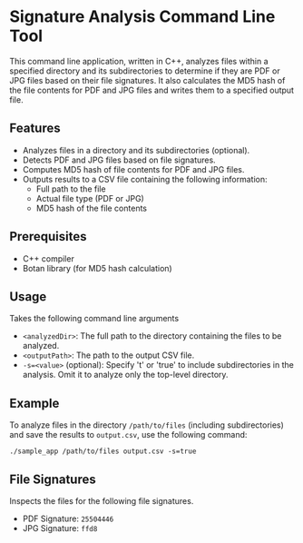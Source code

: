 Signature Analysis Command Line Tool
====================================

This command line application, written in C++, analyzes files within a specified directory and its subdirectories to determine if they are PDF or JPG files based on their file signatures. 
It also calculates the MD5 hash of the file contents for PDF and JPG files and writes them to a specified output file.


Features
--------

-   Analyzes files in a directory and its subdirectories (optional).
-   Detects PDF and JPG files based on file signatures.
-   Computes MD5 hash of file contents for PDF and JPG files.
-   Outputs results to a CSV file containing the following information:
    -   Full path to the file
    -   Actual file type (PDF or JPG)
    -   MD5 hash of the file contents

Prerequisites
-------------

-   C++ compiler
-   Botan library (for MD5 hash calculation)


Usage
-----

Takes the following command line arguments


-   `<analyzedDir>`: The full path to the directory containing the files to be analyzed.
-   `<outputPath>`: The path to the output CSV file.
-   `-s=<value>` (optional): Specify 't' or 'true' to include subdirectories in the analysis. Omit it to analyze only the top-level directory.

Example
-------

To analyze files in the directory `/path/to/files` (including subdirectories) and save the results to `output.csv`, use the following command:


`./sample_app /path/to/files output.csv -s=true`

File Signatures
---------------
Inspects the files for the following file signatures.

-   PDF Signature: `25504446`
-   JPG Signature: `ffd8`
